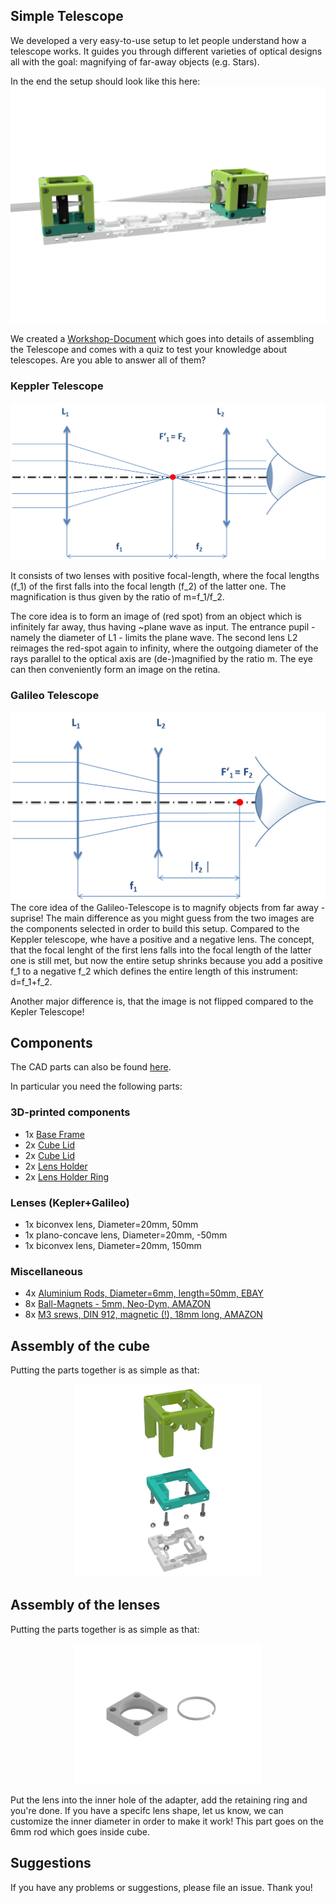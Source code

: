 ## Simple Telescope 

We developed a very easy-to-use setup to let people understand how a telescope works. It guides you through  different varieties of optical designs all with the goal: magnifying of far-away objects (e.g. Stars). 

In the end the setup should look like this here:
![](./IMAGES/Assembly_simple_Telescope.png)

We created a [Workshop-Document](UC2_Telescope.pdf) which goes into details of assembling the Telescope and comes with a quiz to test your knowledge about telescopes. Are you able to answer all of them? 

### Keppler Telescope 
![](./IMAGES/UC2_Kepler.png)

It consists of two lenses with positive focal-length, where the focal lengths (f_1) of the first falls into the focal length (f_2) of the latter one. The magnification is thus given by the ratio of m=f_1/f_2. 

The core idea is to form an image of (red spot) from an object which is infinitely far away, thus having ~plane wave as input. The entrance pupil - namely the diameter of L1 - limits the plane wave. The second lens L2 reimages the red-spot again to infinity, where the outgoing diameter of the rays parallel to the optical axis are (de-)magnified by the ratio m. The eye can then conveniently form an image on the retina.

### Galileo Telescope 
![](./IMAGES/UC2_Galileo.png)
The core idea of the Galileo-Telescope is to magnify objects from far away - suprise! The main difference as you might guess from the two images are the components selected in order to build this setup. Compared to the Keppler telescope, whe have a positive and a negative lens. The concept, that the focal lenght of the first lens falls into the focal length of the latter one is still met, but now the entire setup shrinks because you add a positive f_1 to a negative f_2 which defines the entire length of this instrument: d=f_1+f_2.

Another major difference is, that the image is not flipped compared to the Kepler Telescope! 


## Components 
The CAD parts can also be found [here](../../CAD/SIMPLE-Telescope).

In particular you need the following parts:

### 3D-printed components
* 1x [Base Frame](../../CAD/SIMPLE-Telescope/INLINE_HOLOGRAM_00_Base_4x1_v0.stl)
* 2x [Cube Lid](../../CAD/SIMPLE-Telescope/INLINE_HOLOGRAM_10_Lid_el_v0.stl)
* 2x [Cube Lid](../../CAD/SIMPLE-Telescope/INLINE_HOLOGRAM_10_Cube_v0.stl)
* 2x [Lens Holder](../../CAD/SIMPLE-Telescope/Assembly_Custom_Lens_Adapter_11_Lens_Thorlabs_Mount_Customized_B_1.stl)
* 2x [Lens Holder Ring](../../CAD/SIMPLE-Telescope/Assembly_Custom_Lens_Adapter_11_Lens_Thorlabs_Mount_Ring_B_2.stl)

### Lenses (Kepler+Galileo)
* 1x biconvex lens, Diameter=20mm, 50mm
* 1x plano-concave lens, Diameter=20mm, -50mm 
* 1x biconvex lens, Diameter=20mm, 150mm 

### Miscellaneous 
* 4x [Aluminium Rods, Diameter=6mm, length=50mm, EBAY](https://www.ebay.de/itm/Aluminium-rund-6mm-Lange-wahlbar-Rundstange-Alu-AlCuMgPb-Rundmaterial-Stab/142225734720?hash=item211d507c40:m:mAppPewY6qYHfgAQt2GatDg)
* 8x [Ball-Magnets - 5mm, Neo-Dym, AMAZON](https://www.amazon.de/Unbekannt-100-Neodym-Kugelmagnete-5-mm/dp/B00HXLBH6K/ref=pd_sbs_196_4/261-4292290-0235846?_encoding=UTF8&pd_rd_i=B00HXLBH6K&pd_rd_r=985b1a67-4b1e-11e9-b3ce-5b3ae6a6812b&pd_rd_w=Yei4i&pd_rd_wg=eETBx&pf_rd_p=74d946ea-18de-4443-bed6-d8837f922070&pf_rd_r=Z3BJWK5PJB16K7PF8ENR&psc=1&refRID=Z3BJWK5PJB16K7PF8ENR)
* 8x [M3 srews, DIN 912, magnetic (!), 18mm long, AMAZON](https://www.amazon.de/Edelstahl-Innensechskant-Schrauben-Sortiment-250-tlg/dp/B0065GSI34)


## Assembly of the cube
Putting the parts together is as simple as that: 
<p align="center">
<img src="./IMAGES/UC2_assembly.png" width="300">
</p>

## Assembly of the lenses
Putting the parts together is as simple as that: 
<p align="center">
<img src="./IMAGES/Assembly_Custom_Lens_Adapter.png" width="300">
</p>
Put the lens into the inner hole of the adapter, add the retaining ring and you're done. If you have a specifc lens shape, let us know, we can customize the inner diameter in order to make it work! This part goes on the 6mm rod which goes inside cube. 



## Suggestions
If you have any problems or suggestions, please file an issue. Thank you! 